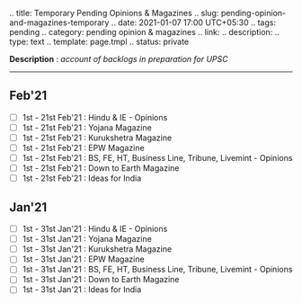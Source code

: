 .. title: Temporary Pending Opinions & Magazines
.. slug: pending-opinion-and-magazines-temporary
.. date: 2021-01-07 17:00 UTC+05:30
.. tags: pending
.. category: pending opinion & magazines
.. link: 
.. description: 
.. type: text
.. template: page.tmpl
.. status: private

**Description** : *account of backlogs in preparation for UPSC*

***
<!-- TEASER_END -->

## Feb'21
- [ ] 1st - 21st Feb'21 : Hindu & IE - Opinions
- [ ] 1st - 21st Feb'21 : Yojana Magazine
- [ ] 1st - 21st Feb'21 : Kurukshetra Magazine
- [ ] 1st - 21st Feb'21 : EPW Magazine
- [ ] 1st - 21st Feb'21 : BS, FE, HT, Business Line, Tribune, Livemint - Opinions
- [ ] 1st - 21st Feb'21 : Down to Earth Magazine
- [ ] 1st - 21st Feb'21 : Ideas for India

## Jan'21
- [ ] 1st - 31st Jan'21 : Hindu & IE - Opinions
- [ ] 1st - 31st Jan'21 : Yojana Magazine
- [ ] 1st - 31st Jan'21 : Kurukshetra Magazine
- [ ] 1st - 31st Jan'21 : EPW Magazine
- [ ] 1st - 31st Jan'21 : BS, FE, HT, Business Line, Tribune, Livemint - Opinions
- [ ] 1st - 31st Jan'21 : Down to Earth Magazine
- [ ] 1st - 31st Jan'21 : Ideas for India